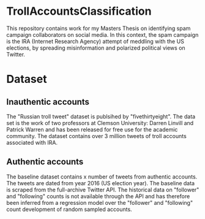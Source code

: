 # TrollAccountsClassification
This repository contains work for my Masters Thesis on identifying spam campaign collaborators on social media. In this context, the spam campaign is the IRA (Internet Research Agency) attempt of meddling with the US elections, by spreading misinformation and polarized political views on Twitter.

# Dataset
## Inauthentic accounts
The "Russian troll tweet" dataset is publsihed by "fivethirtyeight". The data set is the work of two professors at Clemson University: Darren Linvill and Patrick Warren and has been released for free use for the academic community. The dataset contains over 3 million tweets of troll accounts associated with IRA.

## Authentic accounts
The baseline dataset contains x number of tweets from authentic accounts. The tweets are dated from year 2016 (US election year). The baseline data is scraped from the full-archive Twitter API. The historical data on "follower" and "following" counts is not available through the API and has therefore been inferred from a regression model over the "follower" and "following" count development of random sampled accounts.
